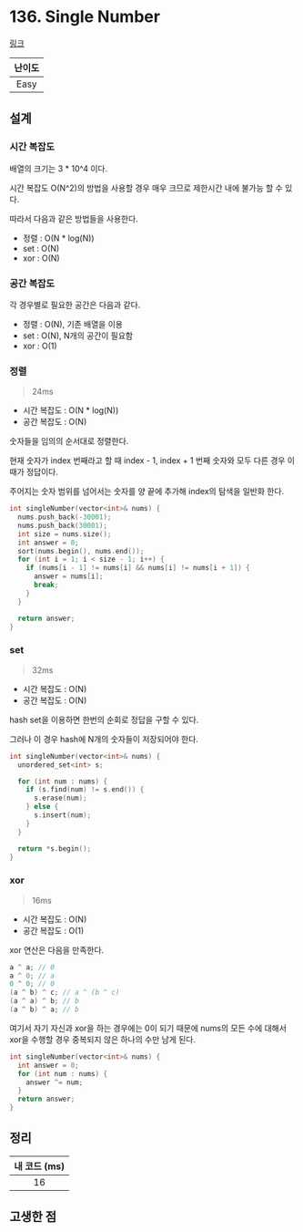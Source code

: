 # 136. Single Number

[링크](https://leetcode.com/problems/single-number/)

| 난이도 |
| :----: |
|  Easy  |

## 설계

### 시간 복잡도

배열의 크기는 3 \* 10^4 이다.

시간 복잡도 O(N^2)의 방법을 사용할 경우 매우 크므로 제한시간 내에 불가능 할 수 있다.

따라서 다음과 같은 방법들을 사용한다.

- 정렬 : O(N \* log(N))
- set : O(N)
- xor : O(N)

### 공간 복잡도

각 경우별로 필요한 공간은 다음과 같다.

- 정렬 : O(N), 기존 배열을 이용
- set : O(N), N개의 공간이 필요함
- xor : O(1)

### 정렬

> 24ms

- 시간 복잡도 : O(N \* log(N))
- 공간 복잡도 : O(N)

숫자들을 임의의 순서대로 정렬한다.

현재 숫자가 index 번째라고 할 때 index - 1, index + 1 번째 숫자와 모두 다른 경우 이때가 정답이다.

주어지는 숫자 범위를 넘어서는 숫자를 양 끝에 추가해 index의 탐색을 일반화 한다.

```cpp
int singleNumber(vector<int>& nums) {
  nums.push_back(-30001);
  nums.push_back(30001);
  int size = nums.size();
  int answer = 0;
  sort(nums.begin(), nums.end());
  for (int i = 1; i < size - 1; i++) {
    if (nums[i - 1] != nums[i] && nums[i] != nums[i + 1]) {
      answer = nums[i];
      break;
    }
  }

  return answer;
}
```

### set

> 32ms

- 시간 복잡도 : O(N)
- 공간 복잡도 : O(N)

hash set을 이용하면 한번의 순회로 정답을 구할 수 있다.

그러나 이 경우 hash에 N개의 숫자들이 저장되어야 한다.

```cpp
int singleNumber(vector<int>& nums) {
  unordered_set<int> s;

  for (int num : nums) {
    if (s.find(num) != s.end()) {
      s.erase(num);
    } else {
      s.insert(num);
    }
  }

  return *s.begin();
}
```

### xor

> 16ms

- 시간 복잡도 : O(N)
- 공간 복잡도 : O(1)

xor 연산은 다음을 만족한다.

```cpp
a ^ a; // 0
a ^ 0; // a
0 ^ 0; // 0
(a ^ b) ^ c; // a ^ (b ^ c)
(a ^ a) ^ b; // b
(a ^ b) ^ a; // b
```

여기서 자기 자신과 xor을 하는 경우에는 0이 되기 때문에 nums의 모든 수에 대해서 xor을 수행할 경우 중복되지 않은 하나의 수만 남게 된다.

```cpp
int singleNumber(vector<int>& nums) {
  int answer = 0;
  for (int num : nums) {
    answer ^= num;
  }
  return answer;
}
```

## 정리

| 내 코드 (ms) |
| :----------: |
|      16      |

## 고생한 점
